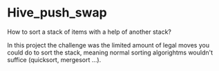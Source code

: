 # Hive_push_swap

How to sort a stack of items with a help of another stack?

In this project the challenge was the limited amount of legal moves you could do to sort the stack, meaning normal sorting algorightms wouldn't suffice (quicksort, mergesort ...).

